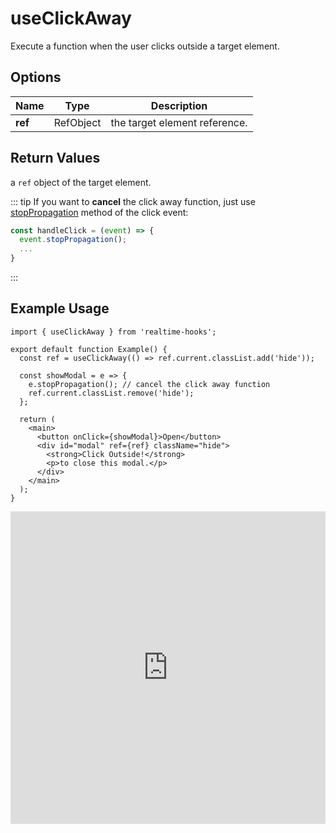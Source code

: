 # useClickAway

Execute a function when the user clicks outside a target element.

## Options

| Name    | Type      | Description                   |
| ------- | --------- | ----------------------------- |
| **ref** | RefObject | the target element reference. |

## Return Values

a `ref` object of the target element.

::: tip
If you want to **cancel** the click away function, just use [stopPropagation](https://developer.mozilla.org/en-US/docs/Web/API/Event/stopPropagation) method of the click event:

```ts
const handleClick = (event) => {
  event.stopPropagation();
  ...
}
```

:::

## Example Usage

```tsx
import { useClickAway } from 'realtime-hooks';

export default function Example() {
  const ref = useClickAway(() => ref.current.classList.add('hide'));

  const showModal = e => {
    e.stopPropagation(); // cancel the click away function
    ref.current.classList.remove('hide');
  };

  return (
    <main>
      <button onClick={showModal}>Open</button>
      <div id="modal" ref={ref} className="hide">
        <strong>Click Outside!</strong>
        <p>to close this modal.</p>
      </div>
    </main>
  );
}
```

<iframe src="https://codesandbox.io/embed/useclickaway-pj956r?fontsize=14&hidenavigation=1&module=%2Fsrc%2FComponent.tsx&theme=dark" style="width:100%; height:500px; border:0; overflow:hidden;" title="useClickAway " allow="accelerometer; ambient-light-sensor; camera; encrypted-media; geolocation; gyroscope; hid; microphone; midi; payment; usb; vr; xr-spatial-tracking" sandbox="allow-forms allow-modals allow-popups allow-presentation allow-same-origin allow-scripts"></iframe>
